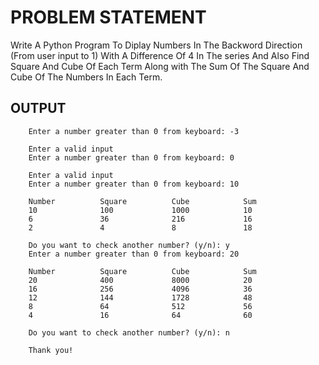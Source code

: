 # PROBLEM STATEMENT

Write A Python Program To Diplay Numbers In The Backword Direction (From user input to 1) With A Difference Of 4 In The series And Also Find Square And Cube Of Each Term Along with The Sum Of The Square And Cube Of The Numbers In Each Term.

## OUTPUT
        Enter a number greater than 0 from keyboard: -3

        Enter a valid input
        Enter a number greater than 0 from keyboard: 0

        Enter a valid input
        Enter a number greater than 0 from keyboard: 10

        Number          Square          Cube            Sum
        10              100             1000            10
        6               36              216             16
        2               4               8               18

        Do you want to check another number? (y/n): y
        Enter a number greater than 0 from keyboard: 20

        Number          Square          Cube            Sum
        20              400             8000            20
        16              256             4096            36
        12              144             1728            48
        8               64              512             56
        4               16              64              60

        Do you want to check another number? (y/n): n

        Thank you!
